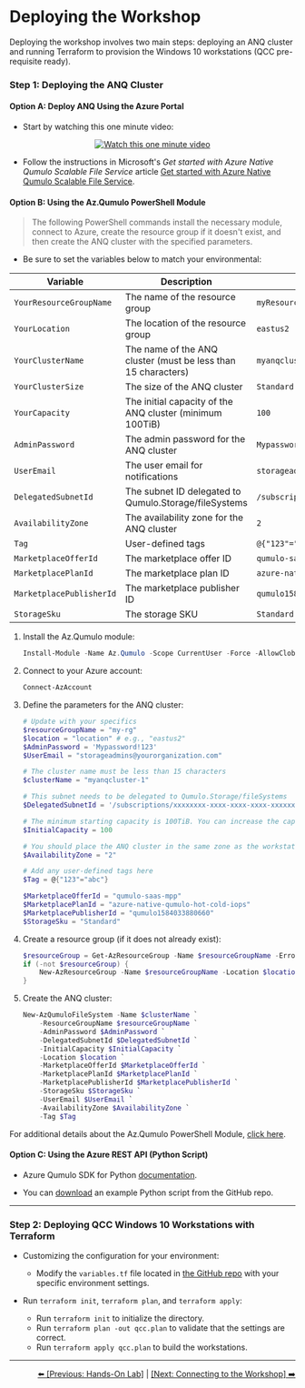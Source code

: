 
# Deploying the Workshop

Deploying the workshop involves two main steps: deploying an ANQ cluster and running Terraform to provision the Windows 10 workstations (QCC pre-requisite ready).

### Step 1: Deploying the ANQ Cluster

#### Option A: Deploy ANQ Using the Azure Portal

- Start by watching this one minute video:

<div align="center">
    <a href="https://www.youtube.com/watch?v=zJpUAZVAato">
        <img src="https://img.youtube.com/vi/zJpUAZVAato/0.jpg" alt="Watch this one minute video">
    </a>
</div>

- Follow the instructions in Microsoft's *Get started with Azure Native Qumulo Scalable File Service* article [Get started with Azure Native Qumulo Scalable File Service](https://learn.microsoft.com/en-us/azure/partner-solutions/qumulo/qumulo-create).

#### Option B: Using the Az.Qumulo PowerShell Module

>The following PowerShell commands install the necessary module, connect to Azure, create the resource group if it doesn't exist, and then create the ANQ cluster with the specified parameters.

- Be sure to set the variables below to match your environmental:

| Variable              | Description                                           | Example                             |
|-----------------------|-------------------------------------------------------|-------------------------------------|
| `YourResourceGroupName` | The name of the resource group                      | `myResourceGroup`                             |
| `YourLocation`        | The location of the resource group                    | `eastus2`                           |
| `YourClusterName`     | The name of the ANQ cluster (must be less than 15 characters) | `myanqcluster-1`                   |
| `YourClusterSize`     | The size of the ANQ cluster                           | `Standard`                          |
| `YourCapacity`        | The initial capacity of the ANQ cluster (minimum 100TiB) | `100`                              |
| `AdminPassword`       | The admin password for the ANQ cluster                | `Mypassword!123`                    |
| `UserEmail`           | The user email for notifications                      | `storageadmins@yourorganization.com`|
| `DelegatedSubnetId`   | The subnet ID delegated to Qumulo.Storage/fileSystems | `/subscriptions/.../subnets/...`    |
| `AvailabilityZone`    | The availability zone for the ANQ cluster             | `2`                                 |
| `Tag`                 | User-defined tags                                     | `@{"123"="abc"}`                    |
| `MarketplaceOfferId`  | The marketplace offer ID                              | `qumulo-saas-mpp`                   |
| `MarketplacePlanId`   | The marketplace plan ID                               | `azure-native-qumulo-hot-cold-iops` |
| `MarketplacePublisherId` | The marketplace publisher ID                      | `qumulo1584033880660`               |
| `StorageSku`          | The storage SKU                                       | `Standard`                          |


1. Install the Az.Qumulo module:
    ```powershell
    Install-Module -Name Az.Qumulo -Scope CurrentUser -Force -AllowClobber
    ```

2. Connect to your Azure account:
    ```powershell
    Connect-AzAccount
    ```

3. Define the parameters for the ANQ cluster:
    ```powershell
    # Update with your specifics
    $resourceGroupName = "my-rg"
    $location = "location" # e.g., "eastus2"
    $AdminPassword = 'Mypassword!123'
    $UserEmail = "storageadmins@yourorganization.com"

    # The cluster name must be less than 15 characters
    $clusterName = "myanqcluster-1"

    # This subnet needs to be delegated to Qumulo.Storage/fileSystems
    $DelegatedSubnetId = '/subscriptions/xxxxxxxx-xxxx-xxxx-xxxx-xxxxxxxxxxxx/resourceGroups/$resourceGroupName/providers/Microsoft.Network/virtualNetworks/myvnet/subnets/mysubnetname' 

    # The minimum starting capacity is 100TiB. You can increase the capacity non-disruptively to several hundreds of PiBs
    $InitialCapacity = 100 

    # You should place the ANQ cluster in the same zone as the workstations for minimum network latency.
    $AvailabilityZone = "2"

    # Add any user-defined tags here
    $Tag = @{"123"="abc"}

    $MarketplaceOfferId = "qumulo-saas-mpp" 
    $MarketplacePlanId = "azure-native-qumulo-hot-cold-iops" 
    $MarketplacePublisherId = "qumulo1584033880660"
    $StorageSku = "Standard"
    ```

4. Create a resource group (if it does not already exist):
    ```powershell
    $resourceGroup = Get-AzResourceGroup -Name $resourceGroupName -ErrorAction SilentlyContinue
    if (-not $resourceGroup) {
        New-AzResourceGroup -Name $resourceGroupName -Location $location
    }
    ```

5. Create the ANQ cluster:
    ```powershell
    New-AzQumuloFileSystem -Name $clusterName `
        -ResourceGroupName $resourceGroupName `
        -AdminPassword $AdminPassword `
        -DelegatedSubnetId $DelegatedSubnetId `
        -InitialCapacity $InitialCapacity `
        -Location $location `
        -MarketplaceOfferId $MarketplaceOfferId `
        -MarketplacePlanId $MarketplacePlanId `
        -MarketplacePublisherId $MarketplacePublisherId `
        -StorageSku $StorageSku `
        -UserEmail $UserEmail `
        -AvailabilityZone $AvailabilityZone `
        -Tag $Tag
    ```

For additional details about the Az.Qumulo PowerShell Module, [click here](https://learn.microsoft.com/en-us/powershell/module/az.qumulo/?view=azps-12.0.0).

#### Option C: Using the Azure REST API (Python Script)

- Azure Qumulo SDK for Python [documentation](https://learn.microsoft.com/en-us/python/api/overview/azure/qumulo?view=azure-python).

- You can [download](create-anq-cluster.py) an example Python script from the GitHub repo.

---

### Step 2: Deploying QCC Windows 10 Workstations with Terraform

- Customizing the configuration for your environment:
   - Modify the `variables.tf` file located in [the GitHub repo](https://github.com/Qumulo/QumuloCustomConnector/blob/main/workshop/terraform/variables.tf) with your specific environment settings.

- Run `terraform init`, `terraform plan`, and `terraform apply`:
   - Run `terraform init` to initialize the directory.
   - Run `terraform plan -out qcc.plan` to validate that the settings are correct.
   - Run `terraform apply qcc.plan` to build the workstations.

---

<div align="right">
  <a href="qcc-workshop-holstart.md">⬅️ [Previous: Hands-On Lab]</a> | <a href="qcc-workshop-connecting.md">[Next: Connecting to the Workshop] ➡️</a>
</div>
